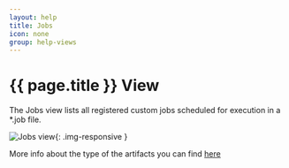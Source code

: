 ```yaml
---
layout: help
title: Jobs
icon: none
group: help-views
---
```


{{ page.title }} View
===

The Jobs view lists all registered custom jobs scheduled for execution in a \*.job file.

![Jobs view](images/ide_view_jobs.png){: .img-responsive }

More info about the type of the artifacts you can find [here](artifacts.html)
